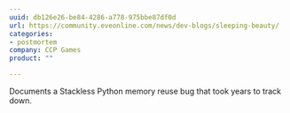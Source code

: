 ```yaml
---
uuid: db126e26-be84-4286-a778-975bbe87df0d
url: https://community.eveonline.com/news/dev-blogs/sleeping-beauty/
categories:
- postmortem
company: CCP Games
product: ""

---
```


Documents a Stackless Python memory reuse bug that took years to track down.
